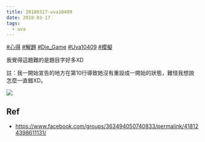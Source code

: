 ```yaml
---
title: 20180317-uva10409
date: 2018-03-17
tags:
  - uva
---
```

[#心得](https://www.facebook.com/hashtag/%E5%BF%83%E5%BE%97?__eep__=6&__cft__[0]=AZXaP_T8_j7nhUvXVfmlXe5oxYgFScAMBFbQDjBhHblfshtC_E5FZVxFakpMTr0QF61Ug7hOeZ6bOaKXgQu7fj8de741-QYjBCuTaNA3iZH2x1azPhnUn0ZaO-hSDUZnty6INLTSpKu_cgJsUhgy09Uv-O-HGbx3BC3tzzhKcboqBH1viYIxeOH3V5eoeHYNdh0&__tn__=*NK-R) [#解題](https://www.facebook.com/hashtag/%E8%A7%A3%E9%A1%8C?__eep__=6&__cft__[0]=AZXaP_T8_j7nhUvXVfmlXe5oxYgFScAMBFbQDjBhHblfshtC_E5FZVxFakpMTr0QF61Ug7hOeZ6bOaKXgQu7fj8de741-QYjBCuTaNA3iZH2x1azPhnUn0ZaO-hSDUZnty6INLTSpKu_cgJsUhgy09Uv-O-HGbx3BC3tzzhKcboqBH1viYIxeOH3V5eoeHYNdh0&__tn__=*NK-R) [#Die_Game](https://www.facebook.com/hashtag/die_game?__eep__=6&__cft__[0]=AZXaP_T8_j7nhUvXVfmlXe5oxYgFScAMBFbQDjBhHblfshtC_E5FZVxFakpMTr0QF61Ug7hOeZ6bOaKXgQu7fj8de741-QYjBCuTaNA3iZH2x1azPhnUn0ZaO-hSDUZnty6INLTSpKu_cgJsUhgy09Uv-O-HGbx3BC3tzzhKcboqBH1viYIxeOH3V5eoeHYNdh0&__tn__=*NK-R) [#Uva10409](https://www.facebook.com/hashtag/uva10409?__eep__=6&__cft__[0]=AZXaP_T8_j7nhUvXVfmlXe5oxYgFScAMBFbQDjBhHblfshtC_E5FZVxFakpMTr0QF61Ug7hOeZ6bOaKXgQu7fj8de741-QYjBCuTaNA3iZH2x1azPhnUn0ZaO-hSDUZnty6INLTSpKu_cgJsUhgy09Uv-O-HGbx3BC3tzzhKcboqBH1viYIxeOH3V5eoeHYNdh0&__tn__=*NK-R) [#模擬](https://www.facebook.com/hashtag/%E6%A8%A1%E6%93%AC?__eep__=6&__cft__[0]=AZXaP_T8_j7nhUvXVfmlXe5oxYgFScAMBFbQDjBhHblfshtC_E5FZVxFakpMTr0QF61Ug7hOeZ6bOaKXgQu7fj8de741-QYjBCuTaNA3iZH2x1azPhnUn0ZaO-hSDUZnty6INLTSpKu_cgJsUhgy09Uv-O-HGbx3BC3tzzhKcboqBH1viYIxeOH3V5eoeHYNdh0&__tn__=*NK-R)

我覺得這題難的是題目字好多XD

註：我一開始宣告的地方在第10行導致她沒有重設成一開始的狀態，難怪我想說怎麼一直錯XD。

![](https://i.imgur.com/Uv58f9P.jpg)

## Ref
- https://www.facebook.com/groups/363494050740833/permalink/418124398611131/
